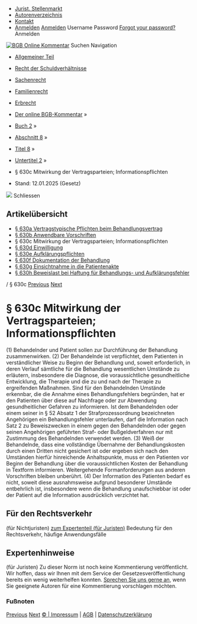   * [Jurist. Stellenmarkt](https://bgb.kommentar.de/Buch-2/Abschnitt-8/Titel-8/Untertitel-2/</job-board> "Jurist. Stellenmarkt")
  * [Autorenverzeichnis](https://bgb.kommentar.de/Buch-2/Abschnitt-8/Titel-8/Untertitel-2/</Autorenverzeichnis> "Autorenverzeichnis")
  * [Kontakt](https://bgb.kommentar.de/Buch-2/Abschnitt-8/Titel-8/Untertitel-2/</Kontakt>)
  * [Anmelden](https://bgb.kommentar.de/Buch-2/Abschnitt-8/Titel-8/Untertitel-2/<#login> "show login form") [Anmelden](https://bgb.kommentar.de/Buch-2/Abschnitt-8/Titel-8/Untertitel-2/<#> "hide login form") Username Password
[Forgot your password?](https://bgb.kommentar.de/Buch-2/Abschnitt-8/Titel-8/Untertitel-2/</user/forgotpassword>) Anmelden 


[![BGB Online Kommentar](https://bgb.kommentar.de/extension/bgb/design/bgb/images/logo.png)](https://bgb.kommentar.de/Buch-2/Abschnitt-8/Titel-8/Untertitel-2/</> "BGB Online Kommentar")
Suchen
Navigation
  * [Allgemeiner Teil](https://bgb.kommentar.de/Buch-2/Abschnitt-8/Titel-8/Untertitel-2/</Buch-1>)
  * [Recht der Schuldverhältnisse](https://bgb.kommentar.de/Buch-2/Abschnitt-8/Titel-8/Untertitel-2/</Buch-2>)
  * [Sachenrecht](https://bgb.kommentar.de/Buch-2/Abschnitt-8/Titel-8/Untertitel-2/</Buch-3>)
  * [Familienrecht](https://bgb.kommentar.de/Buch-2/Abschnitt-8/Titel-8/Untertitel-2/</Buch-4>)
  * [Erbrecht](https://bgb.kommentar.de/Buch-2/Abschnitt-8/Titel-8/Untertitel-2/</Buch-5>)


  * [Der online BGB-Kommentar](https://bgb.kommentar.de/Buch-2/Abschnitt-8/Titel-8/Untertitel-2/</>) »
  * [Buch 2](https://bgb.kommentar.de/Buch-2/Abschnitt-8/Titel-8/Untertitel-2/</Buch-2>) »
  * [Abschnitt 8](https://bgb.kommentar.de/Buch-2/Abschnitt-8/Titel-8/Untertitel-2/</Buch-2/Abschnitt-8>) »
  * [Titel 8](https://bgb.kommentar.de/Buch-2/Abschnitt-8/Titel-8/Untertitel-2/</Buch-2/Abschnitt-8/Titel-8>) »
  * [Untertitel 2](https://bgb.kommentar.de/Buch-2/Abschnitt-8/Titel-8/Untertitel-2/</Buch-2/Abschnitt-8/Titel-8/Untertitel-2>) »
  * § 630c Mitwirkung der Vertragsparteien; Informationspflichten 
  * Stand: 12.01.2025 (Gesetz) 


![](https://vg01.met.vgwort.de/na/1c9909529ead4f509072c06d9081a7d5)
Schliessen 
## Artikelübersicht
  * [ § 630a Vertragstypische Pflichten beim Behandlungsvertrag ](https://bgb.kommentar.de/Buch-2/Abschnitt-8/Titel-8/Untertitel-2/</Buch-2/Abschnitt-8/Titel-8/Untertitel-2/Vertragstypische-Pflichten-beim-Behandlungsvertrag>)
  * [ § 630b Anwendbare Vorschriften ](https://bgb.kommentar.de/Buch-2/Abschnitt-8/Titel-8/Untertitel-2/</Buch-2/Abschnitt-8/Titel-8/Untertitel-2/Anwendbare-Vorschriften>)
  * § 630c Mitwirkung der Vertragsparteien; Informationspflichten 
  * [ § 630d Einwilligung ](https://bgb.kommentar.de/Buch-2/Abschnitt-8/Titel-8/Untertitel-2/</Buch-2/Abschnitt-8/Titel-8/Untertitel-2/Einwilligung>)
  * [ § 630e Aufklärungspflichten ](https://bgb.kommentar.de/Buch-2/Abschnitt-8/Titel-8/Untertitel-2/</Buch-2/Abschnitt-8/Titel-8/Untertitel-2/Aufklaerungspflichten>)
  * [ § 630f Dokumentation der Behandlung ](https://bgb.kommentar.de/Buch-2/Abschnitt-8/Titel-8/Untertitel-2/</Buch-2/Abschnitt-8/Titel-8/Untertitel-2/Dokumentation-der-Behandlung>)
  * [ § 630g Einsichtnahme in die Patientenakte ](https://bgb.kommentar.de/Buch-2/Abschnitt-8/Titel-8/Untertitel-2/</Buch-2/Abschnitt-8/Titel-8/Untertitel-2/Einsichtnahme-in-die-Patientenakte>)
  * [ § 630h Beweislast bei Haftung für Behandlungs- und Aufklärungsfehler ](https://bgb.kommentar.de/Buch-2/Abschnitt-8/Titel-8/Untertitel-2/</Buch-2/Abschnitt-8/Titel-8/Untertitel-2/Beweislast-bei-Haftung-fuer-Behandlungs-und-Aufklaerungsfehler>)


/ § 630c 
[Previous](https://bgb.kommentar.de/Buch-2/Abschnitt-8/Titel-8/Untertitel-2/</Buch-2/Abschnitt-8/Titel-8/Untertitel-2/Anwendbare-Vorschriften> "§ 630b Anwendbare Vorschriften") [Next](https://bgb.kommentar.de/Buch-2/Abschnitt-8/Titel-8/Untertitel-2/</Buch-2/Abschnitt-8/Titel-8/Untertitel-2/Einwilligung> "§ 630d Einwilligung")
# § 630c Mitwirkung der Vertragsparteien; Informationspflichten
(1) Behandelnder und Patient sollen zur Durchführung der Behandlung zusammenwirken.
(2) Der Behandelnde ist verpflichtet, dem Patienten in verständlicher Weise zu Beginn der Behandlung und, soweit erforderlich, in deren Verlauf sämtliche für die Behandlung wesentlichen Umstände zu erläutern, insbesondere die Diagnose, die voraussichtliche gesundheitliche Entwicklung, die Therapie und die zu und nach der Therapie zu ergreifenden Maßnahmen. Sind für den Behandelnden Umstände erkennbar, die die Annahme eines Behandlungsfehlers begründen, hat er den Patienten über diese auf Nachfrage oder zur Abwendung gesundheitlicher Gefahren zu informieren. Ist dem Behandelnden oder einem seiner in § 52 Absatz 1 der Strafprozessordnung bezeichneten Angehörigen ein Behandlungsfehler unterlaufen, darf die Information nach Satz 2 zu Beweiszwecken in einem gegen den Behandelnden oder gegen seinen Angehörigen geführten Straf- oder Bußgeldverfahren nur mit Zustimmung des Behandelnden verwendet werden.
(3) Weiß der Behandelnde, dass eine vollständige Übernahme der Behandlungskosten durch einen Dritten nicht gesichert ist oder ergeben sich nach den Umständen hierfür hinreichende Anhaltspunkte, muss er den Patienten vor Beginn der Behandlung über die voraussichtlichen Kosten der Behandlung in Textform informieren. Weitergehende Formanforderungen aus anderen Vorschriften bleiben unberührt.
(4) Der Information des Patienten bedarf es nicht, soweit diese ausnahmsweise aufgrund besonderer Umstände entbehrlich ist, insbesondere wenn die Behandlung unaufschiebbar ist oder der Patient auf die Information ausdrücklich verzichtet hat.
## Für den Rechtsverkehr 
(für Nichtjuristen)
[zum Expertenteil (für Juristen)](https://bgb.kommentar.de/Buch-2/Abschnitt-8/Titel-8/Untertitel-2/<#expertenhinweise>)
Bedeutung für den Rechtsverkehr, häufige Anwendungsfälle
## Expertenhinweise
(für Juristen)
Zu dieser Norm ist noch keine Kommentierung veröffentlicht. Wir hoffen, dass wir Ihnen mit dem Service der Gesetzesveröffentlichung bereits ein wenig weiterhelfen konnten. [Sprechen Sie uns gerne an](https://bgb.kommentar.de/Buch-2/Abschnitt-8/Titel-8/Untertitel-2/</Kontakt>), wenn Sie geeignete Autoren für eine Kommentierung vorschlagen möchten. 
### Fußnoten
[Previous](https://bgb.kommentar.de/Buch-2/Abschnitt-8/Titel-8/Untertitel-2/</Buch-2/Abschnitt-8/Titel-8/Untertitel-2/Anwendbare-Vorschriften> "§ 630b Anwendbare Vorschriften") [Next](https://bgb.kommentar.de/Buch-2/Abschnitt-8/Titel-8/Untertitel-2/</Buch-2/Abschnitt-8/Titel-8/Untertitel-2/Einwilligung> "§ 630d Einwilligung")
[© | Impressum](https://bgb.kommentar.de/Buch-2/Abschnitt-8/Titel-8/Untertitel-2/</Kontakt>) | [AGB](https://bgb.kommentar.de/Buch-2/Abschnitt-8/Titel-8/Untertitel-2/</AGB>) | [Datenschutzerklärung](https://bgb.kommentar.de/Buch-2/Abschnitt-8/Titel-8/Untertitel-2/</Datenschutzerklaerung-fuer-Leser>)
